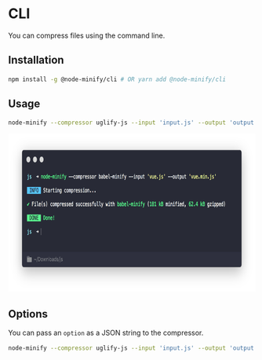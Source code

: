 # CLI

You can compress files using the command line.

## Installation

```bash
npm install -g @node-minify/cli # OR yarn add @node-minify/cli
```

## Usage

```bash
node-minify --compressor uglify-js --input 'input.js' --output 'output.js'
```

<img src="../static/cli.png" width="749" height="322" alt="cli">

## Options

You can pass an `option` as a JSON string to the compressor.

```bash
node-minify --compressor uglify-js --input 'input.js' --output 'output.js' --option '{"warnings": true, "mangle": false}'
```
